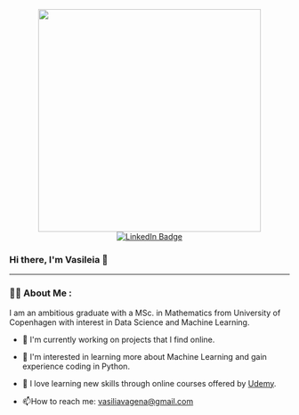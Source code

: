 
<div id="header" align="center">
  <img src="https://media.giphy.com/media/hpXdHPfFI5wTABdDx9/giphy.gif" width="400"/>
</div>


<div id="header" align="center">
  <a href="https://www.linkedin.com/in/vasileia-vagena/">
    <img src="https://img.shields.io/badge/LinkedIn-blue?style=flat&logo=linkedin&logoColor=white" alt="LinkedIn Badge"/> 
  </a>
</div>

### Hi there, I'm Vasileia 👋

---

### :woman_technologist: About Me :

I am an ambitious graduate with a MSc. in Mathematics from University of Copenhagen with interest in Data Science and Machine Learning.

- :telescope: I'm currently working on projects that I find online.

- :eyes: I'm interested in learning more about Machine Learning and gain experience coding in Python.
   
- :seedling: I love learning new skills through online courses offered by [Udemy](https://www.udemy.com/).

- :mailbox:How to reach me: vasiliavagena@gmail.com



